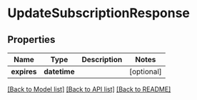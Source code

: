 # UpdateSubscriptionResponse

## Properties
Name | Type | Description | Notes
------------ | ------------- | ------------- | -------------
**expires** | **datetime** |  | [optional] 

[[Back to Model list]](../README.md#documentation-for-models) [[Back to API list]](../README.md#documentation-for-api-endpoints) [[Back to README]](../README.md)


